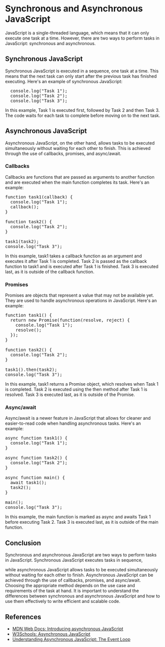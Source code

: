 <h1>Synchronous and Asynchronous JavaScript</h1>
<p>JavaScript is a single-threaded language, which means that it can only execute one task at a time. However, there are two ways to perform tasks in JavaScript: synchronous and asynchronous.</p>

<h2>Synchronous JavaScript</h2>

<p>Synchronous JavaScript is executed in a sequence, one task at a time. This means that the next task can only start after the previous task has finished executing. Here's an example of synchronous JavaScript:</p>

<pre>
  console.log("Task 1");
  console.log("Task 2");
  console.log("Task 3");
</pre>

<p>In this example, Task 1 is executed first, followed by Task 2 and then Task 3. The code waits for each task to complete before moving on to the next task.</p>

<h2>Asynchronous JavaScript</h2>

<p>Asynchronous JavaScript, on the other hand, allows tasks to be executed simultaneously without waiting for each other to finish. This is achieved through the use of callbacks, promises, and async/await.</p>

<h3>Callbacks</h3>

<p>Callbacks are functions that are passed as arguments to another function and are executed when the main function completes its task. Here's an example:</p>

<pre>
function task1(callback) {
  console.log("Task 1");
  callback();
}

function task2() {
  console.log("Task 2");
}

task1(task2);
console.log("Task 3");
</pre>

<p>In this example, task1 takes a callback function as an argument and executes it after Task 1 is completed. Task 2 is passed as the callback function to task1 and is executed after Task 1 is finished. Task 3 is executed last, as it is outside of the callback function.</p>

<h3>Promises</h3>

<p>Promises are objects that represent a value that may not be available yet. They are used to handle asynchronous operations in JavaScript. Here's an example:</p>

<pre>
function task1() {
  return new Promise(function(resolve, reject) {
    console.log("Task 1");
    resolve();
  });
}

function task2() {
  console.log("Task 2");
}

task1().then(task2);
console.log("Task 3");
</pre>

<p>In this example, task1 returns a Promise object, which resolves when Task 1 is completed. Task 2 is executed using the then method after Task 1 is resolved. Task 3 is executed last, as it is outside of the Promise.</p>

<h3>Async/await</h3>

<p>Async/await is a newer feature in JavaScript that allows for cleaner and easier-to-read code when handling asynchronous tasks. Here's an example:</p>

<pre>
async function task1() {
  console.log("Task 1");
}

async function task2() {
  console.log("Task 2");
}

async function main() {
  await task1();
  task2();
}

main();
console.log("Task 3");
</pre>

<p>In this example, the main function is marked as async and awaits Task 1 before executing Task 2. Task 3 is executed last, as it is outside of the main function.</p>

<h2>Conclusion</h2>

<p>Synchronous and asynchronous JavaScript are two ways to perform tasks in JavaScript. Synchronous JavaScript executes tasks in sequence,

while asynchronous JavaScript allows tasks to be executed simultaneously without waiting for each other to finish. Asynchronous JavaScript can be achieved through the use of callbacks, promises, and async/await. Choosing the appropriate method depends on the use case and requirements of the task at hand. It is important to understand the differences between synchronous and asynchronous JavaScript and how to use them effectively to write efficient and scalable code.

<h2>References</h2>

<ul>
	<li><a target="_blank" href="https://developer.mozilla.org/en-US/docs/Learn/JavaScript/Asynchronous/Introducing">MDN Web Docs: Introducing asynchronous JavaScript</a></li>
	<li><a target="_blank" href="https://www.w3schools.com/js/js_asynchronous.asp">W3Schools: Asynchronous JavaScript</a></li>
	<li><a target="_blank" href="https://blog.bitsrc.io/understanding-asynchronous-javascript-the-event-loop-74cd408419ff">Understanding Asynchronous JavaScript: The Event Loop</a></li>
</ul>


